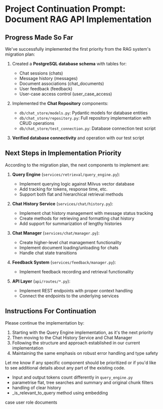 # Project Continuation Prompt: Document RAG API Implementation

## Progress Made So Far

We've successfully implemented the first priority from the RAG system's migration plan:

1. Created a **PostgreSQL database schema** with tables for:
   - Chat sessions (chats)
   - Message history (messages)
   - Document associations (chat_documents)
   - User feedback (feedback)
   - User-case access control (user_case_access)

2. Implemented the **Chat Repository** components:
   - `db/chat_store/models.py`: Pydantic models for database entities
   - `db/chat_store/repository.py`: Full repository implementation with CRUD operations
   - `db/chat_store/test_connection.py`: Database connection test script

3. **Verified database connectivity** and operation with our test script

## Next Steps in Implementation Priority

According to the migration plan, the next components to implement are:

1. **Query Engine** (`services/retrieval/query_engine.py`):
   - Implement querying logic against Milvus vector database
   - Add tracking for tokens, response time, etc.
   - Support both flat and hierarchical retrieval methods

2. **Chat History Service** (`services/chat/history.py`):
   - Implement chat history management with message status tracking
   - Create methods for retrieving and formatting chat history
   - Add support for summarization of lengthy histories

3. **Chat Manager** (`services/chat/manager.py`):
   - Create higher-level chat management functionality
   - Implement document loading/unloading for chats
   - Handle chat state transitions

4. **Feedback System** (`services/feedback/manager.py`):
   - Implement feedback recording and retrieval functionality

5. **API Layer** (`api/routes/*.py`):
   - Implement REST endpoints with proper context handling
   - Connect the endpoints to the underlying services

## Instructions For Continuation

Please continue the implementation by:

1. Starting with the Query Engine implementation, as it's the next priority
2. Then moving to the Chat History Service and Chat Manager
3. Following the structure and approach established in our current implementation
4. Maintaining the same emphasis on robust error handling and type safety

Let me know if any specific component should be prioritized or if you'd like to see additional details about any part of the existing code.



 - Input and output tokens count differently in `query_engine.py`
 - parametrise flat, tree searches and summary and original chunk filters
 - handling of clear history 
- _is_relevant_to_query method using embedding

case user role documents

